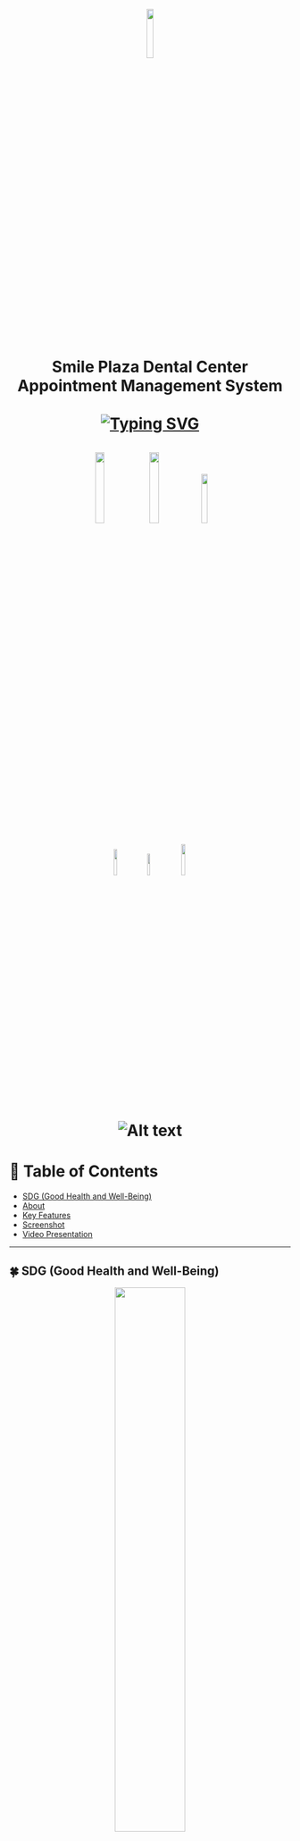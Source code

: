 
<p align= "center">
  <img src= "https://github.com/Seankyron/dental_clinic/assets/123806801/bbea19a8-18d0-431d-a4f8-ff353f210874"  width="15%" height="15%">
</p>
<h1 align="center">
  Smile Plaza Dental Center Appointment Management System<br>
  <br>
  <a href="https://git.io/typing-svg"><img src="https://readme-typing-svg.demolab.com?font=poppins&weight=900&size=35&pause=1000&center=true&vCenter=true&random=false&width=435&lines=Family+Dentist+;General+Dentistry;Orthodontics" alt="Typing SVG" /></a><br>
  <br>
  <img src= "http://ForTheBadge.com/images/badges/made-with-python.svg" width="18%" height="18%">
  <img src= "https://img.shields.io/badge/Made%20with-JavaScript-1f425f.svg" width="18%" height="18%">
  <img src= "https://img.shields.io/badge/Made%20for-VSCode-1f425f.svg" width="15%" height="15%">
  <br>
  <img src= "http://ForTheBadge.com/images/badges/uses-html.svg" width="11%" height="11%">
  <img src= "http://ForTheBadge.com/images/badges/uses-css.svg" width="10%" height="10%">
  <a href="https://www.facebook.com/smileplazaDC">
  <img src="https://img.shields.io/badge/Facebook-0866FF.svg?style=for-the-badge&logo=Facebook&logoColor=white" width="12%" height="12%">
</a>

![Alt text](https://raw.githubusercontent.com/Trilokia/Trilokia/379277808c61ef204768a61bbc5d25bc7798ccf1/bottom_header.svg)
  
</h1>

# :book:  Table of Contents
* [SDG (Good Health and Well-Being)](https://github.com/Seankyron/dental_clinic/blob/main/README.md#four_leaf_clover-sdg-good-health-and-well-being)
* [About](https://github.com/Seankyron/dental_clinic/blob/main/README.md#bulb-about)
* [Key Features](https://github.com/Seankyron/dental_clinic/blob/main/README.md#old_key-key-features)
* [Screenshot](https://github.com/Seankyron/dental_clinic/blob/main/README.md#mag_right-screenshot-)
* [Video Presentation](https://drive.google.com/file/d/1LLj0_-1ndpabHSJ4Js-HfZcyw3hV0dSy/view?usp=drive_link)
---

## :four_leaf_clover: SDG (Good Health and Well-Being)
<p align="center">
<img src="https://github.com/Seankyron/dental_clinic/assets/123806801/8ed0355e-ad8d-464d-b998-d1f9cddd1c069" width="50%" height="50%">
</p>



## :bulb: About

<p align="justify">
&nbsp;&nbsp;&nbsp;The <strong>Smile Plaza Dental Center Appointment System</strong> is a <strong>web application</strong> designed to streamline the <strong>appointment scheduling process</strong> for both customers and administrative staff, particularly dentists. This system empowers customers to <strong>effortlessly book appointments</strong> online, while providing administrative access for managing these appointments efficiently.
</p>



## :old_key: Key Features
:memo: **Home** <br>
<br>
&nbsp;&nbsp;&nbsp; :one: **Home** <br>
&nbsp;&nbsp;&nbsp;&nbsp;&nbsp;  :heavy_check_mark:  Dental Clinic Name: Prominently displayed on the homepage.<br>
<br>
&nbsp;&nbsp;&nbsp; :two: **About** <br>
&nbsp;&nbsp;&nbsp;&nbsp;&nbsp; :heavy_check_mark: Information about the dental clinic. <br>
&nbsp;&nbsp;&nbsp;&nbsp;&nbsp; :heavy_check_mark: Mission <br>
&nbsp;&nbsp;&nbsp;&nbsp;&nbsp; :heavy_check_mark: Values <br>
<br>
&nbsp;&nbsp;&nbsp; :three: **Treatments** <br>
&nbsp;&nbsp;&nbsp;&nbsp;&nbsp; :heavy_check_mark: List of services such as: Dental Consultation <br> 
&nbsp;&nbsp;&nbsp;&nbsp;&nbsp;  :heavy_check_mark: Orthodontics <br> 
&nbsp;&nbsp;&nbsp;&nbsp;&nbsp;  :heavy_check_mark: Oral Prophylaxis <br>
&nbsp;&nbsp;&nbsp;&nbsp;&nbsp;  :heavy_check_mark: Tooth Restoration <br>
&nbsp;&nbsp;&nbsp;&nbsp;&nbsp;  :heavy_check_mark: Tooth Extraction <br>
&nbsp;&nbsp;&nbsp;&nbsp;&nbsp;  :heavy_check_mark: Odontectomy <br> 
&nbsp;&nbsp;&nbsp;&nbsp;&nbsp;  :heavy_check_mark: Dentures <br>
<br>
&nbsp;&nbsp;&nbsp; :four: **Clinic Hours** <br> 
&nbsp;&nbsp;&nbsp;&nbsp;&nbsp;  :heavy_check_mark: Displayed clinic days and hours <br>
&nbsp;&nbsp;&nbsp;&nbsp;&nbsp; :heavy_check_mark: Maps showing the direction of the clinic.<br>
<br>
&nbsp;&nbsp;&nbsp; :five: **Contact Us** <br>
&nbsp;&nbsp;&nbsp;&nbsp;&nbsp;  :heavy_check_mark: Phone number <br>
&nbsp;&nbsp;&nbsp;&nbsp;&nbsp; :heavy_check_mark: Email address <br>
&nbsp;&nbsp;&nbsp;&nbsp;&nbsp; :heavy_check_mark: Physical location <br>
&nbsp;&nbsp;&nbsp;&nbsp;&nbsp; :heavy_check_mark: Sends email for inquries. <br>
&nbsp;&nbsp;&nbsp;&nbsp;&nbsp;  :heavy_check_mark: Social media links <br>
<br>
&nbsp;&nbsp;&nbsp; :six: **Appointment** <br>
&nbsp;&nbsp;&nbsp;&nbsp;&nbsp; :heavy_check_mark: Only available after creating an account.<br>
&nbsp;&nbsp;&nbsp;&nbsp;&nbsp;  :heavy_check_mark: Schedule appointments. <br>
&nbsp;&nbsp;&nbsp;&nbsp;&nbsp;  :heavy_check_mark: Manage existing appointments. <br>
<br>
&nbsp;&nbsp;&nbsp; :seven: **Log In** <br>
&nbsp;&nbsp;&nbsp;&nbsp;&nbsp; :heavy_check_mark: Remembering accounts <br>
&nbsp;&nbsp;&nbsp;&nbsp;&nbsp; :heavy_check_mark: Captcha for security <br>
&nbsp;&nbsp;&nbsp;&nbsp;&nbsp; :heavy_check_mark: Password recovery option. <br>
<br>
&nbsp;&nbsp;&nbsp; :eight: **Register** <br>
&nbsp;&nbsp;&nbsp;&nbsp;&nbsp; :heavy_check_mark: Input personal information. <br>
&nbsp;&nbsp;&nbsp;&nbsp;&nbsp; :heavy_check_mark: Set up an account with an email and password. <br>
<br>
<br>
:woman_health_worker: **Admin** <br>
<br>
&nbsp;&nbsp;&nbsp; :one: **Dashboard** <br>
&nbsp;&nbsp;&nbsp;&nbsp;&nbsp; :heavy_check_mark: Total number of patients<br>
&nbsp;&nbsp;&nbsp;&nbsp;&nbsp; :heavy_check_mark: Pending appointments <br> 
&nbsp;&nbsp;&nbsp;&nbsp;&nbsp; :heavy_check_mark: Unfinished appointments <br> 
&nbsp;&nbsp;&nbsp;&nbsp;&nbsp; :heavy_check_mark: Accepted appointments <br> 
&nbsp;&nbsp;&nbsp;&nbsp;&nbsp; :heavy_check_mark: Canceled appointments <br>
&nbsp;&nbsp;&nbsp;&nbsp;&nbsp; :heavy_check_mark: Rejected appointments <br>
<br>
&nbsp;&nbsp;&nbsp; :two: **Schedule** <br>
&nbsp;&nbsp;&nbsp;&nbsp;&nbsp; :heavy_check_mark: Allows the admin to view appointments on a calendar. <br>
&nbsp;&nbsp;&nbsp;&nbsp;&nbsp; :heavy_check_mark: Manages appointment schedule of customers. <br>
&nbsp;&nbsp;&nbsp;&nbsp;&nbsp; :heavy_check_mark: Sends email after accepting or rejecting the appointment. <br>
&nbsp;&nbsp;&nbsp;&nbsp;&nbsp; :heavy_check_mark: It can also manage clinic working days.<br>
<br>
&nbsp;&nbsp;&nbsp; :three: **Patient** <br>
&nbsp;&nbsp;&nbsp;&nbsp;&nbsp; :heavy_check_mark: Patient ID <br>
&nbsp;&nbsp;&nbsp;&nbsp;&nbsp; :heavy_check_mark: Patient's personal information <br>
&nbsp;&nbsp;&nbsp;&nbsp;&nbsp; :heavy_check_mark: Number of appointments made by the patient <br>
<br>
&nbsp;&nbsp;&nbsp; :four: **Post** <br>
&nbsp;&nbsp;&nbsp;&nbsp;&nbsp; :heavy_check_mark: Create announcements or posts for patients or staff. <br>
<br>
&nbsp;&nbsp;&nbsp; :five: **Announcement** <br>
&nbsp;&nbsp;&nbsp;&nbsp;&nbsp; :heavy_check_mark: View created posts/announcements <br>
&nbsp;&nbsp;&nbsp;&nbsp;&nbsp; :heavy_check_mark: Update or delete existing announcements. <br>
<br>
&nbsp;&nbsp;&nbsp; :six: **Account** <br>
&nbsp;&nbsp;&nbsp;&nbsp;&nbsp; :heavy_check_mark: Access to: Admin's account information and ability to update account details. <br>
<br>
&nbsp;&nbsp;&nbsp; :seven: **Logout** <br>
&nbsp;&nbsp;&nbsp;&nbsp;&nbsp; :heavy_check_mark: Provides a secure way to log out of the admin account.<br>
<br>
<br>
:bust_in_silhouette: **Patient** <br>
<br>
&nbsp;&nbsp;&nbsp; :one: **Announcement** <br>
&nbsp;&nbsp;&nbsp;&nbsp;&nbsp; :heavy_check_mark: Access announcements made by the admin. <br>
&nbsp;&nbsp;&nbsp;&nbsp;&nbsp; :heavy_check_mark: Check dental clinic hours or updates. <br>
<br>
&nbsp;&nbsp;&nbsp; :two: **My Appointment** <br>
&nbsp;&nbsp;&nbsp;&nbsp;&nbsp; :heavy_check_mark: Book appointments conveniently. <br>
&nbsp;&nbsp;&nbsp;&nbsp;&nbsp; :heavy_check_mark: Select preferred date and time. <br> 
&nbsp;&nbsp;&nbsp;&nbsp;&nbsp; :heavy_check_mark: Received email confirmation after appointment. <br>
&nbsp;&nbsp;&nbsp;&nbsp;&nbsp; :heavy_check_mark: Choose a needed service. <br>
<br>
&nbsp;&nbsp;&nbsp; :three: **History** <br>
&nbsp;&nbsp;&nbsp;&nbsp;&nbsp; :heavy_check_mark: Details of past appointments.<br>
<br>
&nbsp;&nbsp;&nbsp; :four: **Account** <br>
&nbsp;&nbsp;&nbsp;&nbsp;&nbsp; :heavy_check_mark: Update account <br>
&nbsp;&nbsp;&nbsp;&nbsp;&nbsp; :heavy_check_mark: Manage account details <br>
<br>
&nbsp;&nbsp;&nbsp; :five: **Logout** <br>
&nbsp;&nbsp;&nbsp;&nbsp;&nbsp; :heavy_check_mark: Provides a secure way to log out of the patient's account. <br>
<br>
<br>
## :camera: **Screenshot** <br>
:one: **Home** <br>
<br>
<img src= "https://github.com/Seankyron/dental_clinic/assets/123806801/af1c8413-2433-4b36-99ea-1a3443f19908">
<br>
<img src= "https://github.com/Seankyron/dental_clinic/assets/123806801/50bb3c6d-4618-41d6-8af5-2abe45354fca"><br>
<br>
<img src= "https://github.com/Seankyron/dental_clinic/assets/123806801/25a41deb-998c-4ae4-b303-f4f7118fdbaa"><br>
<br>
<img src= "https://github.com/Seankyron/dental_clinic/assets/123806801/cf756f4f-1e71-4167-9d81-ae58005d965f"><br>
<br>
<img src= "https://github.com/Seankyron/dental_clinic/assets/123806801/b42dd752-36d1-405b-b3b7-b31820f9b938"><br>
<br>
<img src= "https://github.com/Seankyron/dental_clinic/assets/123806801/0d52e9c0-db9f-46d3-bab5-ff22afbcd80f"><br>
<br>
<img src= "https://github.com/Seankyron/dental_clinic/assets/123806801/57543e9c-2e61-4404-8ac1-51b7eea71d4d"><br>
<br>
<img src= "https://github.com/Seankyron/dental_clinic/assets/123806801/0f486e69-3d77-4edd-aa37-541ffb5098b2"><br>
<br>
<br>
:two: **Admin** <br>
<br>
<img src= "https://github.com/Seankyron/dental_clinic/assets/123806801/114d3b9d-3c28-4c08-a9ce-8b65ed68aba7"><br>
<br>
<img src= "https://github.com/Seankyron/dental_clinic/assets/123806801/befef90c-c482-41c5-b65a-9a21b5edd142"><br>
<br>
<img src= "https://github.com/Seankyron/dental_clinic/assets/123806801/66e11d4a-f1d2-4a72-835a-12803c8368f0"><br>
<br>
<img src= "https://github.com/Seankyron/dental_clinic/assets/123806801/d5607ac4-bdb7-4dfe-a502-144b4b79f869"><br>
<br>
<img src= "https://github.com/Seankyron/dental_clinic/assets/123806801/f28a7b95-15cd-4b9f-a95c-6555cbe1a081"><br>
<br>
<img src= "https://github.com/Seankyron/dental_clinic/assets/123806801/d1a65ac5-a552-493f-ad14-f664a754cacf"><br>
<br>
<img src= "https://github.com/Seankyron/dental_clinic/assets/123806801/5e8700b4-e5d2-4e44-a773-a6e6546302c1"><br>
<br>
<br>
:three: **Patient** <br>
<br>
<img src= "https://github.com/Seankyron/dental_clinic/assets/123806801/4aea9d8d-aaac-41d1-8343-896700b9d8bc"><br>
<br>
<img src= "https://github.com/Seankyron/dental_clinic/assets/123806801/3afc902d-de99-40a2-b222-fc0e67b25585"><br>
<br>
<img src= "https://github.com/Seankyron/dental_clinic/assets/123806801/e94b9a2a-fb6b-4b8b-a396-32679089616e"><br>
<br>
<img src= "https://github.com/Seankyron/dental_clinic/assets/123806801/044dfae5-ae8e-402e-8956-543bd3f9ebd4"><br>
<br>
<img src= "https://github.com/Seankyron/dental_clinic/assets/123806801/b12606de-18c6-4f4f-ba3a-426d9cf168d1"><br>
<br>

## :clapper: **Video Presentation**















